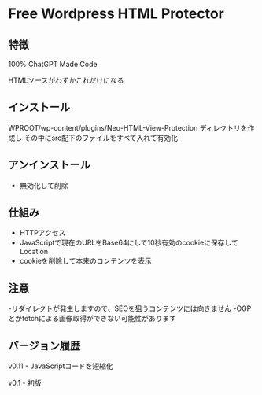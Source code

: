 # Free Wordpress HTML Protector

## 特徴
100% ChatGPT Made Code

HTMLソースがわずかこれだけになる

 <script> document.cookie="encoded_url=Lw==;max-age=10;path=/"; var encodedUrl="Lw==",decodedUrl=atob(encodedUrl); window.location.href=decodedUrl; </script>

## インストール
WPROOT/wp-content/plugins/Neo-HTML-View-Protection ディレクトリを作成し
その中にsrc配下のファイルをすべて入れて有効化

## アンインストール
- 無効化して削除

## 仕組み
- HTTPアクセス
- JavaScriptで現在のURLをBase64にして10秒有効のcookieに保存してLocation
- cookieを削除して本来のコンテンツを表示

## 注意
-リダイレクトが発生しますので、SEOを狙うコンテンツには向きません
-OGPとかfetchによる画像取得ができない可能性があります

## バージョン履歴
v0.11 - JavaScriptコードを短縮化

v0.1 - 初版
